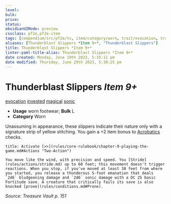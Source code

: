 ```yaml
---
level:
bulk:
price:
status:
obsidianUIMode: preview
cssclass: pf2e,pf2e-item
tags: [compendium/src/pf2e/tv, item/category/worn, trait/evocation, trait/invested, trait/magical, trait/sonic]
aliases: [Thunderblast Slippers *Item 9+*, "Thunderblast Slippers"]
title: Thunderblast Slippers *Item 9+*
linter-yaml-title-alias: Thunderblast Slippers *Item 9+*
date created: Monday, June 19th 2023, 5:15:11 pm
date modified: Thursday, June 29th 2023, 5:30:25 pm
---
```


# Thunderblast Slippers *Item 9+*

[evocation](rules/traits/evocation.md) [invested](rules/traits/invested.md) [magical](rules/traits/magical.md) [sonic](rules/traits/sonic.md)  

- **Usage** worn footwear; **Bulk** L
- **Category** Worn

Unassuming in appearance, these slippers indicate their nature only with a signature strip of yellow stitching. You gain a +2 item bonus to [Acrobatics](compendium/skills.md#Acrobatics) checks.

```ad-embed-ability
title: Activate [>>](rules/core-rulebook/chapter-9-playing-the-game.md#Actions "Two-Action")

You move like the wind, with precision and speed. You [Stride](rules/actions/stride.md) up to 60 feet; this movement doesn't trigger reactions. When you stop, if you've moved at least 30 feet from where you started, you release a thunderous 5-foot emanation that deals `2d6` bludgeoning damage and `2d6` sonic damage with a DC 25 basic Fortitude save. A creature that critically fails its save is also knocked [prone](rules/conditions.md#Prone).
```

*Source: Treasure Vault p. 151*
